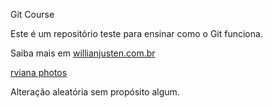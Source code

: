 Git Course

Este é um repositório teste para ensinar como o Git funciona.

Saiba mais em [willianjusten.com.br](http://willianjusten.com.br)

[rviana photos](http://rviana.500px.com)

Alteração aleatória sem propósito algum.
